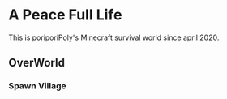 # A Peace Full Life
This is poriporiPoly's Minecraft survival world since april 2020.

## OverWorld
### Spawn Village
